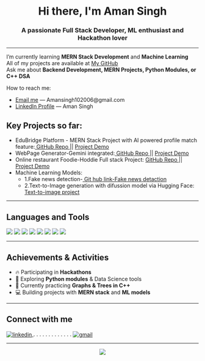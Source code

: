 <h1 align="center">Hi there, I'm Aman Singh</h1>
<h3 align="center">A passionate Full Stack Developer, ML enthusiast and Hackathon lover</h3>

---

I’m currently learning **MERN Stack Development** and **Machine Learning**  
All of my projects are available at [My GitHub](https://github.com/YOUR-USERNAME)  
Ask me about **Backend Development, MERN Projects, Python Modules, or C++ DSA**  
<p>How to reach me:</p>
<ul>
  <li>
    <a href="mailto:Amansingh102006@gmail.com">Email me</a> — Amansingh102006@gmail.com
  </li>
  <li>
    <a href="https://www.linkedin.com/in/aman-singh-7437b832a/" target="_blank">LinkedIn Profile</a> — Aman Singh
  </li>
</ul>

## Key Projects so far:
<ul>
<li>EduBridge Platform - MERN Stack Project with AI powered profile match feature:<a href="https://github.com/Singh-Aman-Hub/EduBridge_Platform"> GitHub Repo </a>     ||   <a href="https://edubridge-q25a.onrender.com/"> Project Demo </a> </li>
<li>WebPage Generator-Gemini integrated:<a href="https://github.com/Singh-Aman-Hub/WebPageGenerator-Gemini"> GitHub Repo </a>     ||   <a href="https://webpagegenerator-f.onrender.com/"> Project Demo </a> </li>
<li>Online restaurant Foodie-Hoddie Full stack Project: <a href="https://github.com/Singh-Aman-Hub/Hoodie-Foodie-MERN"> GitHub Repo </a>   ||    <a href="https://foodie-frontend-v05k.onrender.com/"> Project Demo</a> </li>
  
<li>Machine Learning Models: 
  <ul>
<li>1.Fake news detection-<a href="https://github.com/Singh-Aman-Hub/Brainwave_Matrix_Intern-Fake-news-Detection-ML"> Git hub link-Fake news detaction</a></li>
<li>2.Text-to-Image generation with difussion model via Hugging Face: <a href="https://github.com/Singh-Aman-Hub/Brainwave_Matrix_Intern-text_to_image-ML">Text-to-image project</a></li>
  </ul>

</li>
</ul>


---

## Languages and Tools
<p align="left">
  <img src="https://img.shields.io/badge/C++-00599C?style=for-the-badge&logo=cplusplus&logoColor=white"/>
  <img src="https://img.shields.io/badge/C-000000?style=for-the-badge&logo=c&logoColor=white"/>
  <img src="https://img.shields.io/badge/Java-ED8B00?style=for-the-badge&logo=java&logoColor=white"/>
  <img src="https://img.shields.io/badge/Python-3670A0?style=for-the-badge&logo=python&logoColor=white"/>
  <img src="https://img.shields.io/badge/Node.js-339933?style=for-the-badge&logo=nodedotjs&logoColor=white"/>
  <img src="https://img.shields.io/badge/React-20232A?style=for-the-badge&logo=react&logoColor=61DAFB"/>
  <img src="https://img.shields.io/badge/MongoDB-4DB33D?style=for-the-badge&logo=mongodb&logoColor=white"/>
  <img src="https://img.shields.io/badge/Express.js-404D59?style=for-the-badge"/>
</p>


---

##  Achievements & Activities
- 🔥 Participating in **Hackathons**
- 🧠 Exploring **Python modules** & Data Science tools
- 📖 Currently practicing **Graphs & Trees in C++**
- 💻 Building projects with **MERN stack** and **ML models**

---

## Connect with me
<p align="left">
  <a href="https://www.linkedin.com/in/aman-singh-7437b832a/" target="blank">
    <img align="center" src="https://img.shields.io/badge/LinkedIn-blue?style=for-the-badge&logo=linkedin&logoColor=white" alt="linkedin"/>
  </a>
  <span>.   .  .   .   .    .   .    .   .     .    .    .   . </span>
  <a href="mailto:your.email@example.com" target="blank">
    <img align="center" src="https://img.shields.io/badge/Gmail-red?style=for-the-badge&logo=gmail&logoColor=white" alt="gmail"/>
  </a>
</p>

---

<p align="center">
  <img src="https://quotes-github-readme.vercel.app/api?type=horizontal&theme=dark"/>
</p>
